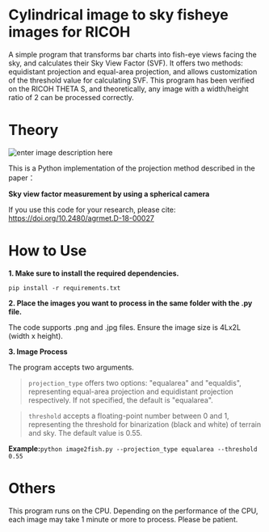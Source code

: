 ﻿
# Cylindrical image to sky fisheye images for RICOH

A simple program that transforms bar charts into fish-eye views facing the sky, and calculates their Sky View Factor (SVF). 
It offers two methods: equidistant projection and equal-area projection, and allows customization of the threshold value for calculating SVF.
 This program has been verified on the RICOH THETA S, and theoretically, any image with a width/height ratio of 2 can be processed correctly.

# Theory
![enter image description here](https://encrypted-tbn0.gstatic.com/images?q=tbn:ANd9GcRPMir-OHpwQzU6LUOX91d-zI3hWKJRk-w7_sTecUjbaTPUChUL)

This is a Python implementation of the projection method described in the paper：

**Sky view factor measurement by using a spherical camera**

If you use this code for your research, please cite:
https://doi.org/10.2480/agrmet.D-18-00027
# How to Use
**1. Make sure to install the required dependencies.**

`pip install -r requirements.txt`

**2. Place the images you want to process in the same folder with the .py file.**

The code supports .png and .jpg files. Ensure the image size is 4Lx2L (width x height).

**3. Image Process**

The program accepts two arguments.

>  `projection_type` offers two options: "equalarea" and "equaldis", representing equal-area projection and equidistant projection respectively. If not specified, the default is "equalarea". 

>  `threshold` accepts a floating-point number between 0 and 1, representing the threshold for binarization (black and white) of terrain and sky. The default value is 0.55.

**Example:**`python image2fish.py --projection_type equalarea --threshold 0.55`


# Others
This program runs on the CPU. Depending on the performance of the CPU, each image may take 1 minute or more to process. Please be patient.


